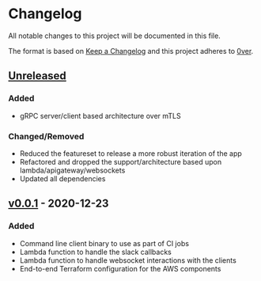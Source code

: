 # Changelog

All notable changes to this project will be documented in this file.

The format is based on [Keep a Changelog](http://keepachangelog.com/en/1.0.0/)
and this project adheres to [0ver](https://0ver.org).

## [Unreleased]

### Added

- gRPC server/client based architecture over mTLS

### Changed/Removed

- Reduced the featureset to release a more robust iteration of the app
- Refactored and dropped the support/architecture based upon lambda/apigateway/websockets
- Updated all dependencies

## [v0.0.1] - 2020-12-23

### Added

- Command line client binary to use as part of CI jobs
- Lambda function to handle the slack callbacks
- Lambda function to handle websocket interactions with the clients
- End-to-end Terraform configuration for the AWS components

[Unreleased]: https://github.com/mvisonneau/approuvez/compare/v0.0.1...HEAD

[v0.0.1]: https://github.com/mvisonneau/approuvez/tree/v0.0.1